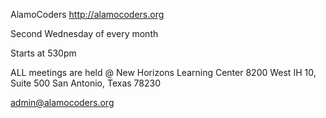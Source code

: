 AlamoCoders
http://alamocoders.org

Second Wednesday of every month

Starts at 530pm

ALL meetings are held @
New Horizons Learning Center
8200 West IH 10, Suite 500
San Antonio, Texas 78230

admin@alamocoders.org
